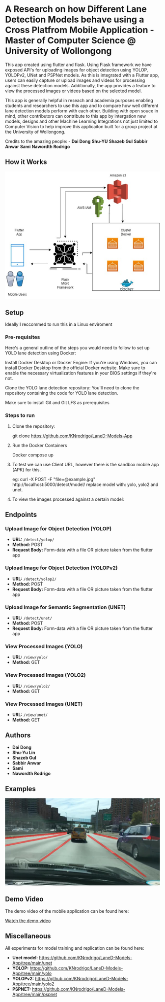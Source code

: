 
# A Research on how Different Lane Detection Models behave using a Cross Platfrom Mobile Application -  Master of Computer Science @ University of Wollongong
This app created using flutter and flask. Using Flask framework we have exposed API's for uploading images for object detection using YOLOP, YOLOPv2, UNet and PSPNet models.
As this is integrated with a Flutter app, users can easily capture or upload images and videos for processing against these detection models. 
Additionally, the app provides a feature to view the processed images or videos based on the selected model.

This app is generally helpful in reseach and academia purposes enabling students and researchers to use this app and to compare how well
different lane detection models perform with each other. Building with open souce in mind, other contributors can contribute to this app by intergation new 
models, designs and other Machine Learning Integrations not just limited to Computer Vision to help improve this applicaiton built for a group project at the University of Wollongong.

Credits to the amazing people: - **Dai Dong**  **Shu-YU** **Shazeb Gul**  **Sabbir Anwar** **Sami**  **Nawordth Rodrigo** 

## How it Works 
![Alt Text](app_diagram.jpg)

## Setup
Ideally I reccommed to run this in a Linux enviroment
### Pre-requisites
Here's a general outline of the steps you would need to follow to set up YOLO lane detection using Docker:

Install Docker Desktop or Docker Engine: If you're using Windows, you can install Docker Desktop from the official Docker website. Make sure to enable the necessary virtualization features in your BIOS settings if they're not.

Clone the YOLO lane detection repository: You'll need to clone the repository containing the code for YOLO lane detection. 

Make sure to install Git and Git LFS as prerequisites

### Steps to run

1. Clone the repository:

   git clone https://github.com/KNrodrigo/LaneD-Models-App

2. Run the Docker Containers

   Docker compose up

3. To test we can use Client URL, however there is the sandbox mobile app (APK) for this.

   eg:  curl -X POST -F "file=@example.jpg" http://localhost:5000/detect/model/
   replace model with: yolo, yolo2 and unet.

4. To view the images processed against a certain model:
   

## Endpoints

### Upload Image for Object Detection (YOLOP)

- **URL:** `/detect/yolop/`
- **Method:** POST
- **Request Body:** Form-data with a file OR picture taken from the flutter app

### Upload Image for Object Detection (YOLOPv2)

- **URL:** `/detect/yolop2/`
- **Method:** POST
- **Request Body:** Form-data with a file OR picture taken from the flutter app

### Upload Image for Semantic Segmentation (UNET)

- **URL:** `/detect/unet/`
- **Method:** POST
- **Request Body:** Form-data with a file OR picture taken from the flutter app

### View Processed Images (YOLO)

- **URL:** `/view/yolo/`
- **Method:** GET

### View Processed Images (YOLO2)

- **URL:** `/view/yolo2/`
- **Method:** GET

### View Processed Images (UNET)

- **URL:** `/view/unet/`
- **Method:** GET

## Authors

- **Dai Dong** 
- **Shu-Yu Lin**
- **Shazeb Gul** 
- **Sabbir Anwar**
- **Sami** 
- **Nawordth Rodrigo** 

## Examples
![Alt Text](YOLO2_example2vNPS.jpg)

## Demo Video
The demo video of the mobile application can be found here:

[Watch the demo video](https://github.com/KNrodrigo/LaneD-Models-App/tree/main/demo_video/app-demo.mp4)


## Miscellaneous
All experiments for model training and replication can be found here:
- **Unet model:** https://github.com/KNrodrigo/LaneD-Models-App/tree/main/unet
- **YOLOP:** https://github.com/KNrodrigo/LaneD-Models-App/tree/main/yolo
- **YOLOPv2:** https://github.com/KNrodrigo/LaneD-Models-App/tree/main/yolo2
- **PSPNET:** https://github.com/KNrodrigo/LaneD-Models-App/tree/main/pspnet